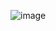 ![image](https://user-images.githubusercontent.com/101534144/168935243-0d2d374b-032a-478c-8ff2-07ae39218631.png)
